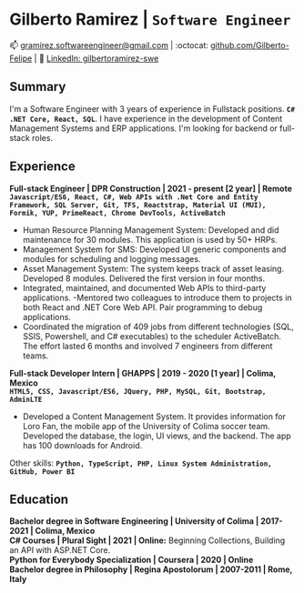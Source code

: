 # Gilberto Ramirez | `Software Engineer`

:mailbox: [gramirez.softwareengineer@gmail.com](#)    |    :octocat: [github.com/Gilberto-Felipe](https://github.com/Gilberto-Felipe)    |   :link: [LinkedIn: gilbertoramirez-swe](https://www.linkedin.com/in/gilbertoramirez-swe/)

## Summary  

I'm a Software Engineer with 3 years of experience in Fullstack positions. **`C# .NET Core, React, SQL`**. I have experience in the development of Content Management Systems and ERP applications. I'm looking for backend or full-stack roles.  

## Experience  

**Full-stack Engineer | DPR Construction | 2021 - present [2 year] | Remote**  
**`Javascript/ES6, React, C#, Web APIs with .Net Core and Entity Framework, SQL Server, Git, TFS, Reactstrap, Material UI (MUI), Formik, YUP, PrimeReact, Chrome DevTools, ActiveBatch`**  
- Human Resource Planning Management System: Developed and did maintenance for 30 modules. This application is used by 50+ HRPs. 
- Management System for SMS: Developed UI generic components and modules for scheduling and logging messages. 
- Asset Management System: The system keeps track of asset leasing. Developed 8 modules. Delivered the first version in four months.  
- Integrated, maintained, and documented Web APIs to third-party applications. 
-Mentored two colleagues to introduce them to projects in both React and .NET Core Web API. Pair programming to debug applications. 
- Coordinated the migration of 409 jobs from different technologies (SQL, SSIS, Powershell, and C# executables) to the scheduler ActiveBatch. The effort lasted 6 months and involved 7 engineers from different teams. 

**Full-stack Developer Intern | GHAPPS | 2019 - 2020 [1 year] | Colima, Mexico**  
**`HTML5, CSS, Javascript/ES6, JQuery, PHP, MySQL, Git, Bootstrap, AdminLTE`**  
- Developed a Content Management System. It provides information for Loro Fan, the mobile app of the University of Colima soccer team. Developed the database, the login, UI views, and the backend. The app has 100 downloads for Android. 

Other skills: **`Python, TypeScript, PHP, Linux System Administration, GitHub, Power BI`**  

## Education  
**Bachelor degree in Software Engineering | University of Colima | 2017-2021 | Colima, Mexico**  
**C# Courses | Plural Sight | 2021 | Online:** Beginning Collections, Building an API with ASP.NET Core.  
**Python for Everybody Specialization | Coursera | 2020 | Online**  
**Bachelor degree in Philosophy | Regina Apostolorum | 2007-2011 | Rome, Italy**  